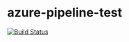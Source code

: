 # azure-pipeline-test
[![Build Status](https://dev.azure.com/lukehowsam/testing/_apis/build/status/luke-h1.azure-pipeline-test?branchName=master)](https://dev.azure.com/lukehowsam/testing/_build/latest?definitionId=1&branchName=master)
